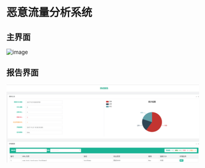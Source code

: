 恶意流量分析系统
===================

## 主界面
![image](http://github.com/Yogurt-Mai/ParseUrl/static/img/main.PNG)

## 报告界面
![image](http://github.com/Yogurt-Mai/ParseUrl/raw/master/static/img/report.PNG)
